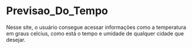 # Previsao_Do_Tempo
Nesse site, o usuário consegue acessar informações como a temperatura em graus celcius, como está o tempo e umidade de qualquer cidade que desejar.
